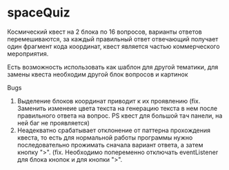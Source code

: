 # spaceQuiz

Космический квест на 2 блока по 16 вопросов, варианты ответов перемешиваются, за каждый правильный ответ отвечающий получает
один фрагмент кода координат, квест является частью коммерческого мероприятия.

Есть возможность использовать как шаблон для другой тематики, для замены квеста необходим другой блок вопросов и картинок


Bugs

1. Выделение блоков координат приводит к их проявлению (fix. Заменить изменеие цвета текста на генерацию текста в нем после правильного ответа на вопрос. PS 
квест для большой тач панели, на ней баг не проявляется)
2. Неадекватно срабатывает отклонение от паттерна прохождения квеста, то есть для нормальной работы программы нужно последовательно прожимать сначала вариант ответа, а затем кнопку ">". (fix. Необходимо попеременно отключать eventListener для блока кнопок и для кнопки ">".

